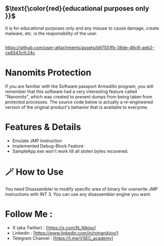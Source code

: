 ## $\text{\color{red}{educational purposes only }}$

It is for educational purposes only and any misuse to cause damage, create malware, etc. is the responsibility of the user.

##
https://github.com/user-attachments/assets/b97551fb-36de-46c6-aeb2-ce8343cfc24c
##

# Nanomits Protection
If you are familiar with the Software passport Armadillo program, you will remember that this software had a very interesting feature called "Nanomits", which was created to prevent dumps from being taken from protected processes. The source code below is actually a re-engineered version of the original product's behavior that is available to everyone.


# Features & Details
- Emulate JMP Instruction
- Implemented Debug-Block Feature 
- SampleApp.exe won't work till all stolen bytes recovered.

##

# 🪄 How to Use
You need Disassembler to modify specific area of binary for overwrite JMP instructions with INT 3.
You can use any disassembler engine you want.

##

# Follow Me :
- X (aka Twitter) : [https://x.com/N_Nikjoo]
- Linkedin : [https://www.linkedin.com/in/nimanikjoo/]
- Telegram Channel : [https://t.me/VSEC_academy]

